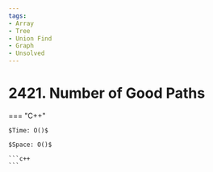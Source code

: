 ```yaml
---
tags:
- Array
- Tree
- Union Find
- Graph
- Unsolved
---
```



# 2421. Number of Good Paths

=== "C++"

    $Time: O()$

    $Space: O()$

    ```c++
    ```